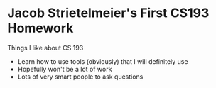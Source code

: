 # Jacob Strietelmeier's First CS193 Homework

Things I like about CS 193
- Learn how to use tools (obviously) that I will definitely use
- Hopefully won't be a lot of work
- Lots of very smart people to ask questions 
